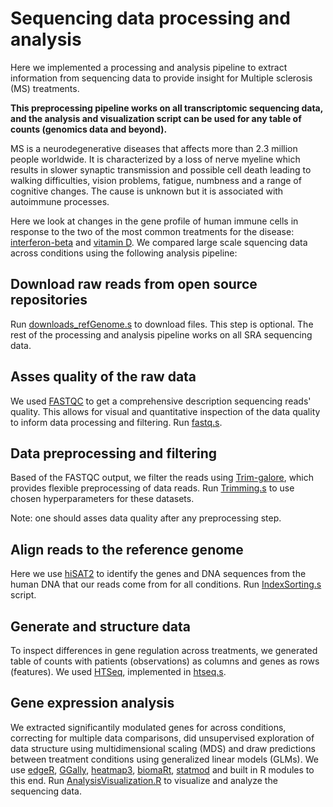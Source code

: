 # Sequencing data processing and analysis

Here we implemented a processing and analysis pipeline to extract information from sequencing data to provide insight for Multiple sclerosis (MS) treatments. 

**This preprocessing pipeline works on all transcriptomic sequencing data, and the analysis and visualization script can be used for any table of counts (genomics data and beyond).**

MS is a neurodegenerative diseases that affects more than 2.3 million people worldwide. It is characterized by a loss of nerve myeline which results in slower synaptic transmission and possible cell death leading to walking difficulties, vision problems, fatigue, numbness and a range of cognitive changes. The cause is unknown but it is associated with autoimmune processes.

Here we look at changes in the gene profile of human immune cells in response to the two of the most common treatments for the disease: [interferon-beta](https://www.ncbi.nlm.nih.gov/bioproject/?term=PRJNA258216) and [vitamin D](https://www.ncbi.nlm.nih.gov/bioproject/?term=PRJNA285092). We compared large scale squencing data across conditions using the following analysis pipeline:

## Download raw reads from open source repositories
Run [downloads_refGenome.s](downloads_refGenome.s) to download files. This step is optional. The rest of the processing and analysis pipeline works on all SRA sequencing data.

## Asses quality of the raw data
We used [FASTQC](https://www.bioinformatics.babraham.ac.uk/projects/fastqc/) to get a comprehensive description sequencing reads' quality. This allows for visual and quantitative inspection of the data quality to inform data processing and filtering. Run [fastq.s](fastq.s).

## Data preprocessing and filtering
Based of the FASTQC output, we filter the reads using [Trim-galore](https://www.bioinformatics.babraham.ac.uk/projects/trim_galore/), which provides flexible preprocessing of data reads. Run [Trimming.s](Trimming.s) to use chosen hyperparameters for these datasets.

Note: one should asses data quality after any preprocessing step.

## Align reads to the reference genome
Here we use [hiSAT2](http://daehwankimlab.github.io/hisat2/) to identify the genes and DNA sequences from the human DNA that our reads come from for all conditions. Run [IndexSorting.s](IndexSorting.s) script.

## Generate and structure data
To inspect differences in gene regulation across treatments, we generated table of counts with patients (observations) as columns and genes as rows (features). We used [HTSeq](https://htseq.readthedocs.io/en/release_0.11.1/count.html), implemented in [htseq.s](htseq.s).

## Gene expression analysis
We extracted significantily modulated genes for across conditions, correcting for multiple data comparisons, did unsupervised exploration of data structure using multidimensional scaling (MDS) and draw predictions between treatment conditions using generalized linear models (GLMs). We use [edgeR](https://bioconductor.org/packages/release/bioc/html/edgeR.html), [GGally](https://cran.r-project.org/web/packages/GGally/index.html), [heatmap3](https://www.rdocumentation.org/packages/heatmap3/versions/1.1.7/topics/heatmap3), [biomaRt](https://bioconductor.org/packages/release/bioc/html/biomaRt.html), [statmod](https://cran.r-project.org/web/packages/statmod/index.html) and built in R modules to this end. Run [AnalysisVisualization.R](AnalysisVisualization.R) to visualize and analyze the sequencing data.


